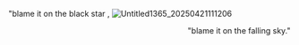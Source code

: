 
 "blame it on the black star ,
![Untitled1365_20250421111206](https://github.com/user-attachments/assets/ad6c6105-4e5e-45be-a8e7-2f265b88b590)
 <p align="right">  "blame it on the falling sky."
